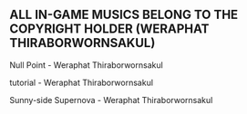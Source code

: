 ALL IN-GAME MUSICS BELONG TO THE COPYRIGHT HOLDER (WERAPHAT THIRABORWORNSAKUL)
---

Null Point - Weraphat Thiraborwornsakul

tutorial - Weraphat Thiraborwornsakul

Sunny-side Supernova - Weraphat Thiraborwornsakul
